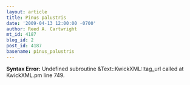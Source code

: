 ```yaml
---
layout: article
title: Pinus palustris
date: '2009-04-13 12:00:00 -0700'
author: Reed A. Cartwright
mt_id: 4187
blog_id: 2
post_id: 4187
basename: pinus_palustris
---
```

<p><strong>Syntax Error:</strong> Undefined subroutine &Text::KwickXML::tag_url called at KwickXML.pm line 749.
</p>
